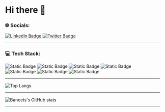 # Hi there 👋

### 🌐 Socials:
  <a href="https://www.linkedin.com/in/baneet-singh-sachdeva-65834a253">
    <img src="https://img.shields.io/badge/LinkedIn-blue?style=for-the-badge&logo=linkedin&logoColor=white" alt="LinkedIn Badge"/>
  </a>
  <a href="https://twitter.com/Baneet2s">
    <img src="https://img.shields.io/badge/-black?style=for-the-badge&logo=X&logoColor=white" alt="Twitter Badge"/>
  </a>

<hr>

### 💻 Tech Stack:


![Static Badge](https://img.shields.io/badge/HTML5-BLACK?style=flat-square&logo=HTML5&logoColor=%23FFFFFF&labelColor=%23E34F26&color=%23E34F26)
![Static Badge](https://img.shields.io/badge/CSS3-BLACK?style=flat-square&logo=CSS3&logoColor=%23FFFFFF&labelColor=%231572B6&color=%231572B6)
![Static Badge](https://img.shields.io/badge/C-BLACK?style=flat-square&logo=C&logoColor=%23FFFFFF&labelColor=%23A8B9CC&color=%23A8B9CC)
![Static Badge](https://img.shields.io/badge/C%2B%2B-BLACK?style=flat-square&logo=C%2B%2B&logoColor=%23FFFFFF&labelColor=%2300599C&color=%2300599C)
![Static Badge](https://img.shields.io/badge/PYTHON-BLACK?style=flat-square&logo=Python&logoColor=%23FFFFFF&labelColor=%233776AB&color=%233776AB)
![Static Badge](https://img.shields.io/badge/MYSQL-BLACK?style=flat-square&logo=MySQL&logoColor=%23FFFFFF&labelColor=%234479A1&color=%234479A1)
![Static Badge](https://img.shields.io/badge/GIT-BLACK?style=flat-square&logo=Git&logoColor=%23FFFFFF&labelColor=%23F05032&color=%23F05032)

<hr>

![Top Langs](https://github-readme-stats.vercel.app/api/top-langs/?username=Baneet2s&layout=donut-vertical&show_icons=true&theme=radical)

<hr>

![Baneets's GitHub stats](https://github-readme-stats.vercel.app/api?username=Baneet2s&show_icons=true&theme=radical)

<hr>

<!--START_SECTION:waka-->
<!--END_SECTION:waka-->
